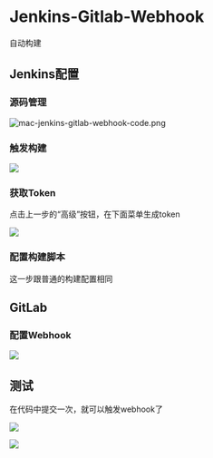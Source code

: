 # Jenkins-Gitlab-Webhook

自动构建

## Jenkins配置

### 源码管理

![mac-jenkins-gitlab-webhook-code.png](mac-jenkins-gitlab-webhook-code.png)

### 触发构建

![](mac-jenkins-gitlab-webhook-build.png)

### 获取Token

点击上一步的“高级”按钮，在下面菜单生成token

![](mac-jenkins-gitlab-webhook-token.png)

### 配置构建脚本

这一步跟普通的构建配置相同

## GitLab

### 配置Webhook

![](mac-jenkins-gitlab-webhook-config.png)

## 测试

在代码中提交一次，就可以触发webhook了

![](mac-jenkins-gitlab-webhook-log.png)

![](mac-jenkins-gitlab-webhook-log2.png)

